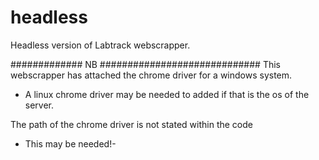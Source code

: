 # headless
Headless version of Labtrack webscrapper.

############# NB #############################
This webscrapper has attached the chrome driver for a windows system.
  - A linux chrome driver may be needed to added if that is the os of the server.

The path of the chrome driver is not stated within the code
 - This may be needed!-
